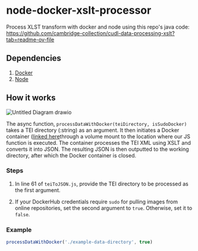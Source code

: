 # node-docker-xslt-processor
Process XLST transform with docker and node using this repo's java code: https://github.com/cambridge-collection/cudl-data-processing-xslt?tab=readme-ov-file

## Dependencies

1. [Docker](https://www.docker.com/products/docker-desktop/)
2. [Node](https://nodejs.org/en/download)

## How it works

![Untitled Diagram drawio](https://github.com/shenuka-jayasinghe/node-docker-xslt-processor/assets/137282472/81a7688f-151f-40d3-8b54-b7290098efd8)


The async function, ```processDataWithDocker(teiDirectory, isSudoDocker)``` takes a TEI directory (:string) as an argument. It then initiates a Docker container ([linked here](https://github.com/shenuka-jayasinghe/cudl-data-processing-xslt/blob/main/Dockerfile)through a volume mount to the location where our JS function is executed. The container processes the TEI XML using XSLT and converts it into JSON. The resulting JSON is then outputted to the working directory, after which the Docker container is closed.

### Steps

1. In line 61 of `teiToJSON.js`, provide the TEI directory to be processed as the first argument.
   
2. If your DockerHub credentials require `sudo` for pulling images from online repositories, set the second argument to `true`. Otherwise, set it to `false`.

### Example

```js
processDataWithDocker('./example-data-directory', true)


